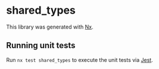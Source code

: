 # shared_types

This library was generated with [Nx](https://nx.dev).

## Running unit tests

Run `nx test shared_types` to execute the unit tests via [Jest](https://jestjs.io).
